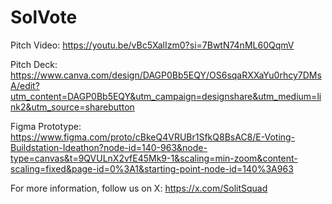 # SolVote
Pitch Video: https://youtu.be/vBc5XalIzm0?si=7BwtN74nML60QqmV

Pitch Deck: https://www.canva.com/design/DAGP0Bb5EQY/OS6sqaRXXaYu0rhcy7DMsA/edit?utm_content=DAGP0Bb5EQY&utm_campaign=designshare&utm_medium=link2&utm_source=sharebutton

Figma Prototype: https://www.figma.com/proto/cBkeQ4VRUBr1SfkQ8BsAC8/E-Voting-Buildstation-Ideathon?node-id=140-963&node-type=canvas&t=9QVULnX2vfE45Mk9-1&scaling=min-zoom&content-scaling=fixed&page-id=0%3A1&starting-point-node-id=140%3A963

For more information, follow us on X: https://x.com/SolitSquad
